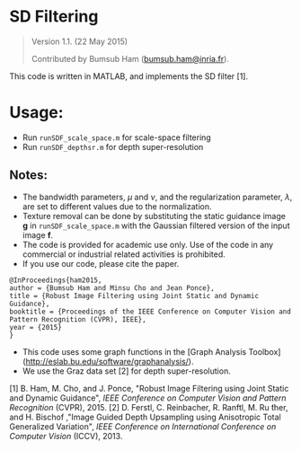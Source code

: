 # SD Filtering

> Version 1.1. (22 May 2015)
>
> Contributed by Bumsub Ham (bumsub.ham@inria.fr).

This code is written in MATLAB, and implements the SD filter [1].

# Usage:
  - Run `runSDF_scale_space.m` for scale-space filtering
  - Run `runSDF_depthsr.m` for depth super-resolution
  
## Notes:
  * The bandwidth parameters, $\mu$ and $\nu$, and the regularization parameter, $\lambda$, are set to different values due to the normalization.
  * Texture removal can be done by substituting the static guidance image **g** in `runSDF_scale_space.m` with the Gaussian filtered version of the input image **f**.
  * The code is provided for academic use only. Use of the code in any commercial or industrial related activities is prohibited. 
  * If you use our code, please cite the paper. 

```
@InProceedings{ham2015,
author = {Bumsub Ham and Minsu Cho and Jean Ponce},
title = {Robust Image Filtering using Joint Static and Dynamic Guidance},
booktitle = {Proceedings of the IEEE Conference on Computer Vision and Pattern Recognition (CVPR), IEEE},
year = {2015}
}
```

* This code uses some graph functions in the [Graph Analysis Toolbox] (http://eslab.bu.edu/software/graphanalysis/).
* We use the Graz data set [2] for depth super-resolution. 


[1] B. Ham, M. Cho, and J. Ponce, "Robust Image Filtering using Joint Static and Dynamic Guidance", *IEEE Conference on Computer Vision and Pattern Recognition* (CVPR), 2015.
[2] D. Ferstl, C. Reinbacher, R. Ranftl, M. Ru ̈ther, and H. Bischof ,"Image Guided Depth Upsampling using Anisotropic Total Generalized Variation", *IEEE Conference on International Conference on Computer Vision* (ICCV), 2013.
